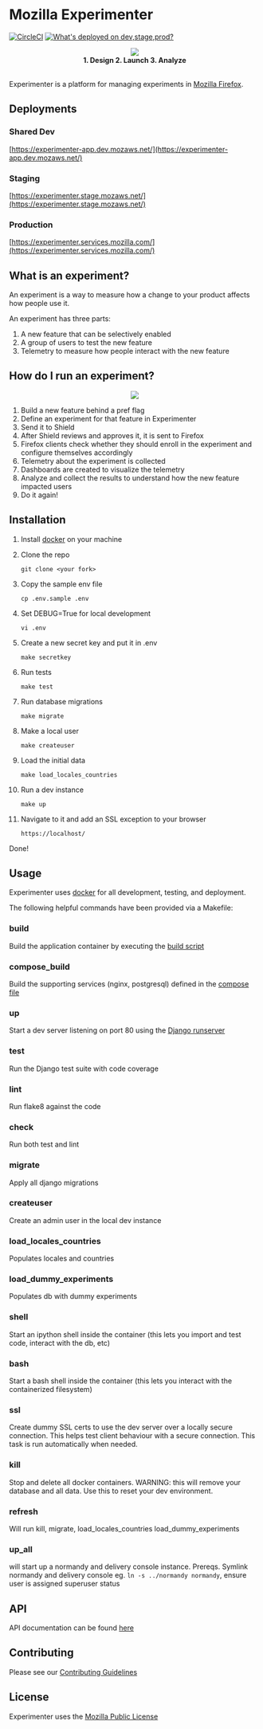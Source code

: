 # Mozilla Experimenter

[![CircleCI](https://circleci.com/gh/mozilla/experimenter.svg?style=svg)](https://circleci.com/gh/mozilla/experimenter)
[![What's deployed on dev,stage,prod?](https://img.shields.io/badge/whatsdeployed-dev,stage,prod-green.svg)](https://whatsdeployed.io/s/uFe)

<p align="center">
  <img src="https://cdn1.iconfinder.com/data/icons/simple-arrow/512/arrow_20-128.png"><br/>
  <b>1. Design 2. Launch 3. Analyze</b>
  <br><br>
</p>

Experimenter is a platform for managing experiments in [Mozilla Firefox](https://www.mozilla.org/en-US/firefox/?utm_medium=referral&utm_source=firefox-com).

## Deployments

### Shared Dev

[https://experimenter-app.dev.mozaws.net/](https://experimenter-app.dev.mozaws.net/)

### Staging

[https://experimenter.stage.mozaws.net/](https://experimenter.stage.mozaws.net/)

### Production

[https://experimenter.services.mozilla.com/](https://experimenter.services.mozilla.com/)

## What is an experiment?

An experiment is a way to measure how a change to your product affects how people use it.

An experiment has three parts:

1. A new feature that can be selectively enabled
1. A group of users to test the new feature
1. Telemetry to measure how people interact with the new feature

## How do I run an experiment?

<p align="center">
  <img src="https://raw.githubusercontent.com/mozilla/experimenter/164/app/experimenter/static/imgs/architecture.png"><br/>
</p>

1. Build a new feature behind a pref flag
1. Define an experiment for that feature in Experimenter
1. Send it to Shield
1. After Shield reviews and approves it, it is sent to Firefox
1. Firefox clients check whether they should enroll in the experiment and configure themselves accordingly
1. Telemetry about the experiment is collected
1. Dashboards are created to visualize the telemetry
1. Analyze and collect the results to understand how the new feature impacted users
1. Do it again!

## Installation

1.  Install [docker](https://www.docker.com/) on your machine

1.  Clone the repo

        git clone <your fork>

1.  Copy the sample env file

        cp .env.sample .env

1.  Set DEBUG=True for local development

        vi .env

1.  Create a new secret key and put it in .env

        make secretkey

1.  Run tests

        make test

1.  Run database migrations

        make migrate

1.  Make a local user

        make createuser

1.  Load the initial data

        make load_locales_countries

1.  Run a dev instance

        make up

1.  Navigate to it and add an SSL exception to your browser

        https://localhost/

Done!

## Usage

Experimenter uses [docker](https://www.docker.com/) for all development, testing, and deployment.

The following helpful commands have been provided via a Makefile:

### build

Build the application container by executing the [build script](https://github.com/mozilla/experimenter/blob/master/scripts/build.sh)

### compose_build

Build the supporting services (nginx, postgresql) defined in the [compose file](https://github.com/mozilla/experimenter/blob/master/docker-compose.yml)

### up

Start a dev server listening on port 80 using the [Django runserver](https://docs.djangoproject.com/en/1.10/ref/django-admin/#runserver)

### test

Run the Django test suite with code coverage

### lint

Run flake8 against the code

### check

Run both test and lint

### migrate

Apply all django migrations

### createuser

Create an admin user in the local dev instance

### load_locales_countries

Populates locales and countries

### load_dummy_experiments

Populates db with dummy experiments

### shell

Start an ipython shell inside the container (this lets you import and test code, interact with the db, etc)

### bash

Start a bash shell inside the container (this lets you interact with the containerized filesystem)

### ssl

Create dummy SSL certs to use the dev server over a locally secure
connection. This helps test client behaviour with a secure
connection. This task is run automatically when needed.

### kill

Stop and delete all docker containers.
WARNING: this will remove your database and all data. Use this to reset your dev environment.

### refresh

Will run kill, migrate, load_locales_countries load_dummy_experiments

### up_all

will start up a normandy and delivery console instance. Prereqs. Symlink normandy and delivery console eg. `ln -s ../normandy normandy`, ensure user is assigned superuser status

## API

API documentation can be found [here](https://htmlpreview.github.io/?https://github.com/mozilla/experimenter/blob/master/app/experimenter/docs/swagger-ui.html)

## Contributing

Please see our [Contributing Guidelines](https://github.com/mozilla/experimenter/blob/master/contributing.md)

## License

Experimenter uses the [Mozilla Public License](https://www.mozilla.org/en-US/MPL/)
